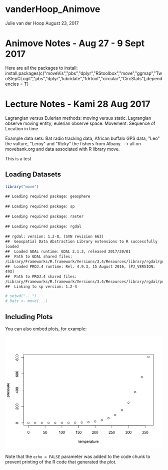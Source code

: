 vanderHoop\_Animove
================
Julie van der Hoop
August 23, 2017

Animove Notes - Aug 27 - 9 Sept 2017
====================================

Here are all the packages to install: install.packages(c("moveVis","pbs","dplyr","RStoolbox","move","ggmap","TwoStepCLogit","pbs","dplyr",'lubridate","fdrtool","circular","CircStats"),dependencies = T)

Lecture Notes - Kami 28 Aug 2017
================================

Lagrangian versus Eulerian methods: moving versus static. Lagrangian observe moving entity; eulerian observe space. Movement: Sequence of Location in time

Example data sets: Bat radio tracking data, African buffalo GPS data, "Leo" the vulture, "Leroy" and "Ricky" the fishers from Albany. --&gt; all on movebank.org and data associated with R library move.

This is a test

Loading Datasets
----------------

``` r
library("move")
```

    ## Loading required package: geosphere

    ## Loading required package: sp

    ## Loading required package: raster

    ## Loading required package: rgdal

    ## rgdal: version: 1.2-8, (SVN revision 663)
    ##  Geospatial Data Abstraction Library extensions to R successfully loaded
    ##  Loaded GDAL runtime: GDAL 2.1.3, released 2017/20/01
    ##  Path to GDAL shared files: /Library/Frameworks/R.framework/Versions/3.4/Resources/library/rgdal/gdal
    ##  Loaded PROJ.4 runtime: Rel. 4.9.3, 15 August 2016, [PJ_VERSION: 493]
    ##  Path to PROJ.4 shared files: /Library/Frameworks/R.framework/Versions/3.4/Resources/library/rgdal/proj
    ##  Linking to sp version: 1.2-4

``` r
# setwd("...")
# Bats <- move(...)
```

Including Plots
---------------

You can also embed plots, for example:

![](vanderHoop_Animove_files/figure-markdown_github-ascii_identifiers/pressure-1.png)

Note that the `echo = FALSE` parameter was added to the code chunk to prevent printing of the R code that generated the plot.

